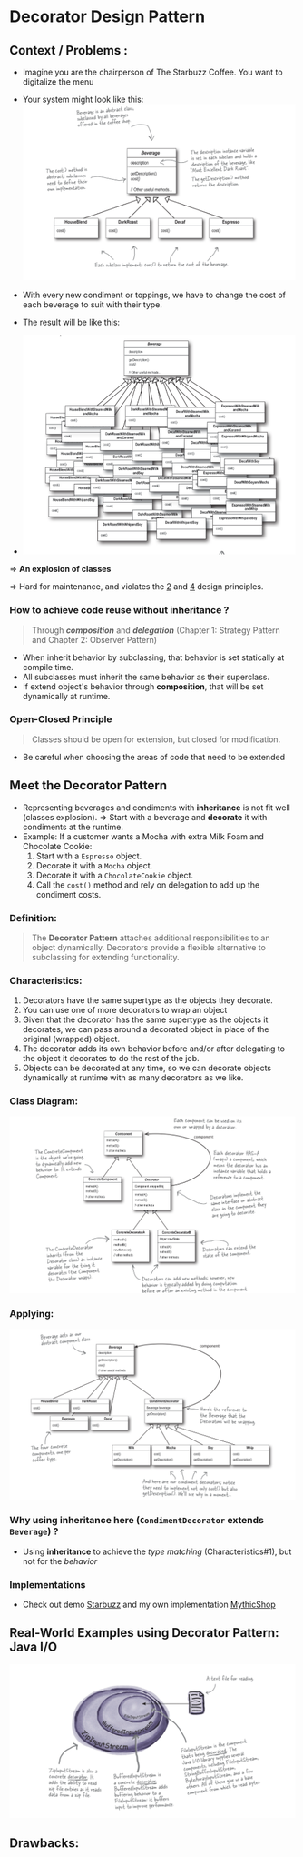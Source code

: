 # Decorator Design Pattern

## Context / Problems :

- Imagine you are the chairperson of The Starbuzz Coffee. You want to digitalize the menu

- Your system might look like this:
  ![img_1.png](images/img.png)

- With every new condiment or toppings, we have to change the cost of each beverage to suit with their type.
- The result will be like this:
- ![img_1.png](images/img_1.png)

=> **An explosion of classes**

=> Hard for maintenance, and violates the [2](../README.md#design-principle) and [4](../README.md#design-principles)
design
principles.

### How to achieve code reuse without **inheritance** ?

> Through _**composition**_ and _**delegation**_ (Chapter 1: Strategy Pattern and Chapter 2: Observer Pattern)

- When inherit behavior by subclassing, that behavior is set statically at compile time.
- All subclasses must inherit the same behavior as their superclass.
- If extend object's behavior through **composition**, that will be set dynamically at runtime.

### Open-Closed Principle

> Classes should be open for extension, but closed for modification.

- Be careful when choosing the areas of code that need to be extended

## Meet the Decorator Pattern

- Representing beverages and condiments with **inheritance** is not fit well (classes explosion).
  => Start with a beverage and **decorate** it with condiments at the runtime.
- Example: If a customer wants a Mocha with extra Milk Foam and Chocolate Cookie:
    1. Start with a `Espresso` object.
    2. Decorate it with a `Mocha` object.
    3. Decorate it with a `ChocolateCookie` object.
    4. Call the `cost()` method and rely on delegation to add up the condiment costs.

### Definition:

> The **Decorator Pattern** attaches additional responsibilities to an object dynamically. Decorators provide a flexible alternative to subclassing for extending functionality.

### Characteristics:

1. Decorators have the same supertype as the objects they decorate.
2. You can use one of more decorators to wrap an object
3. Given that the decorator has the same supertype as the objects it decorates, we can pass around a decorated object in place of the original (wrapped) object.
4. The decorator adds its own behavior before and/or after delegating to the object it decorates to do the rest of the
   job.
5. Objects can be decorated at any time, so we can decorate objects dynamically at runtime with as many decorators as we
   like.

### Class Diagram:

![img_2.png](images/img_2.png)

### Applying:

![img_3.png](images/img_3.png)

### Why using **inheritance** here (`CondimentDecorator` extends `Beverage`) ?

- Using **inheritance** to achieve the _type matching_ (Characteristics#1), but not for the _behavior_

### Implementations

- Check out demo [Starbuzz](starbuzzcoffee) and my own implementation [MythicShop](mymythicalshop)

## Real-World Examples using Decorator Pattern: Java I/O

![img4.png](images/img4.png)


## Drawbacks: 

